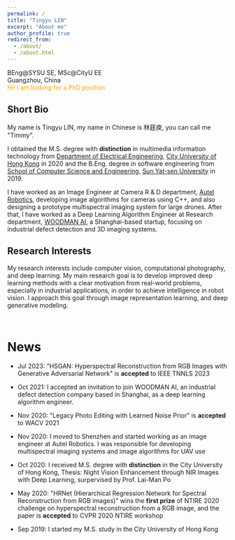 ```yaml
---
permalink: /
title: "Tingyu LIN"
excerpt: "About me"
author_profile: true
redirect_from: 
  - /about/
  - /about.html
---
```


BEng@SYSU SE, MSc@CityU EE <br>
Guangzhou, China <br>
<font color='Orange'>Hi! I am looking for a PhD position</font>

**Short Bio**
------
My name is Tingyu LIN, my name in Chinese is 林莛庾, you can call me "Timmy".<br>

I obtained the M.S. degree with **distinction** in multimedia information technology from [Department of Electrical Engineering](https://www.ee.cityu.edu.hk/), [City University of Hong Kong](https://www.cityu.edu.hk/) in 2020 and the B.Eng. degree in software engineering from [School of Computer Science and Engineering](https://cse.sysu.edu.cn/), [Sun Yat-sen University](https://www.sysu.edu.cn/) in 2019. 

I have worked as an Image Engineer at Camera R & D department, [Autel Robotics](https://www.autelrobotics.cn/), developing image algorithms for cameras using C++, and also designing a prototype multispectral imaging system for large drones. After that, I have worked as a Deep Learning Algorithm Engineer at Research department, [WOODMAN AI](https://www.woodman-ai.com/), a Shanghai-based startup, focusing on industrial defect detection and 3D imaging systems.

**Research Interests**
------
My research interests include computer vision, computational photography, and deep learning. My main research goal is to develop improved deep learning methods with a clear motivation from real-world problems, especially in industrial applications, in order to achieve intelligence in robot vision. I approach this goal through image representation learning, and deep generative modeling. 

<!--<font color='red'>I am open to a Ph.D position now!!!</font>-->

<br/>

**News**
======
- Jul 2023: "HSGAN: Hyperspectral Reconstruction from RGB Images with Generative Adversarial Network" is **accepted** to IEEE TNNLS 2023

- Oct 2021: I accepted an invitation to join WOODMAN AI, an industrial defect detection company based in Shanghai, as a deep learning algorithm engineer.

- Nov 2020: "Legacy Photo Editing with Learned Noise Prior" is **accepted** to WACV 2021

- Nov 2020: I moved to Shenzhen and started working as an image engineer at Autel Robotics. I was responsible for developing multispectral imaging systems and image algorithms for UAV use

- Oct 2020: I received M.S. degree with **distinction** in the City University of Hong Kong, Thesis: Night Vision Enhancement through NIR Images with Deep Learning, surpervised by Prof. Lai-Man Po

- May 2020: "HRNet (Hierarchical Regression Network for Spectral Reconstruction from RGB images)" wins the **first prize** of NTIRE 2020 challenge on hyperspectral reconstruction from a RGB image, and the paper is **accepted** to CVPR 2020 NTIRE workshop

- Sep 2019: I started my M.S. study in the City University of Hong Kong